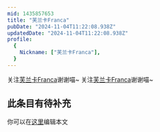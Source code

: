 ```yaml
---
mid: 1435857653
title: "芙兰卡Franca"
pubDate: "2024-11-04T11:22:08.938Z"
updatedDate: "2024-11-04T11:22:08.938Z"
profile:
  {
    Nickname: ["芙兰卡Franca"],
  }
---
```


关注[芙兰卡Franca](https://space.bilibili.com/1435857653)谢谢喵~ 关注[芙兰卡Franca](https://space.bilibili.com/1435857653)谢谢喵~

## 此条目有待补充
你可以在[这里](https://github.com/Yuhanawa/VTuber.ICU-Content/edit/master/v/芙兰卡Franca/index.md)编辑本文
